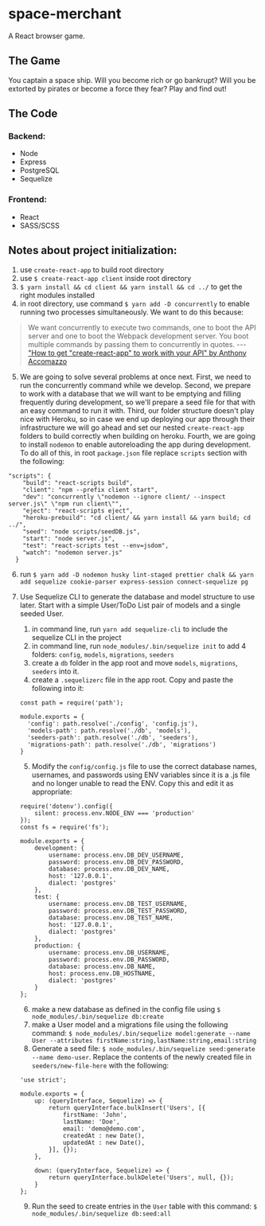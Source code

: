 # space-merchant
A React browser game.

## The Game
You captain a space ship. Will you become rich or go bankrupt? Will you be extorted by pirates or become a force they fear? Play and find out!

## The Code
### Backend:
- Node
- Express
- PostgreSQL
- Sequelize

### Frontend:
- React
- SASS/SCSS

## Notes about project initialization:
1. use `create-react-app` to build root directory
2. use `$ create-react-app client` inside root directory
3. `$ yarn install && cd client && yarn install && cd ../` to get the right modules installed
4. in root directory, use command `$ yarn add -D concurrently` to enable running two processes simultaneously. We want to do this because:
> We want concurrently to execute two commands, one to boot the API server and one to boot the Webpack development server. You boot multiple commands by passing them to concurrently in quotes.
> --- ["How to get "create-react-app" to work with your API" by Anthony Accomazzo](https://www.fullstackreact.com/articles/using-create-react-app-with-a-server/)
5. We are going to solve several problems at once next. First, we need to run the concurrently command while we develop. Second, we prepare to work with a database that we will want to be emptying and filling frequently during development, so we'll prepare a seed file for that with an easy command to run it with. Third, our folder structure doesn't play nice with Heroku, so in case we end up deploying our app through their infrastructure we will go ahead and set our nested `create-react-app` folders to build correctly when building on heroku. Fourth, we are going to install `nodemon` to enable autoreloading the app during development. To do all of this, in root `package.json` file replace `scripts` section with the following:
```
"scripts": {
    "build": "react-scripts build",
    "client": "npm --prefix client start",
    "dev": "concurrently \"nodemon --ignore client/ --inspect server.js\" \"npm run client\"",
    "eject": "react-scripts eject",
    "heroku-prebuild": "cd client/ && yarn install && yarn build; cd ../",
    "seed": "node scripts/seedDB.js",
    "start": "node server.js",
    "test": "react-scripts test --env=jsdom",
    "watch": "nodemon server.js"
  }
```
6. run `$ yarn add -D nodemon husky lint-staged prettier chalk && yarn add sequelize cookie-parser express-session connect-sequelize pg`

7. Use Sequelize CLI to generate the database and model structure to use later. Start with a simple User/ToDo List pair of models and a single seeded User.
    1. in command line, run `yarn add sequelize-cli` to include the sequelize CLI in the project
    2. in command line, run `node_modules/.bin/sequelize init` to add 4 folders: `config`, `models`, `migrations`, `seeders`
    3. create a `db` folder in the app root and move `models`, `migrations`, `seeders` into it.
    4. create a `.sequelizerc` file in the app root. Copy and paste the following into it:
    ```
    const path = require('path');

    module.exports = {
      'config': path.resolve('./config', 'config.js'),
      'models-path': path.resolve('./db', 'models'),
      'seeders-path': path.resolve('./db', 'seeders'),
      'migrations-path': path.resolve('./db', 'migrations')
    }
    ```
    5. Modify the `config/config.js` file to use the correct database names, usernames, and passwords using ENV variables since it is a .js file and no longer unable to read the ENV. Copy this and edit it as appropriate:
    ```
    require('dotenv').config({
        silent: process.env.NODE_ENV === 'production'
    });
    const fs = require('fs');

    module.exports = {
        development: {
            username: process.env.DB_DEV_USERNAME,
            password: process.env.DB_DEV_PASSWORD,
            database: process.env.DB_DEV_NAME,
            host: '127.0.0.1',
            dialect: 'postgres'
        },
        test: {
            username: process.env.DB_TEST_USERNAME,
            password: process.env.DB_TEST_PASSWORD,
            database: process.env.DB_TEST_NAME,
            host: '127.0.0.1',
            dialect: 'postgres'
        },
        production: {
            username: process.env.DB_USERNAME,
            password: process.env.DB_PASSWORD,
            database: process.env.DB_NAME,
            host: process.env.DB_HOSTNAME,
            dialect: 'postgres'
        }
    };
    ```
    6. make a new database as defined in the config file using `$ node_modules/.bin/sequelize db:create`
    7. make a User model and a migrations file using the following command:
    `$ node_modules/.bin/sequelize model:generate --name User --attributes firstName:string,lastName:string,email:string`
    8. Generate a seed file: `$ node_modules/.bin/sequelize seed:generate --name demo-user`. Replace the contents of the newly created file in `seeders/new-file-here` with the following:
    ```
    'use strict';

    module.exports = {
        up: (queryInterface, Sequelize) => {
            return queryInterface.bulkInsert('Users', [{
                firstName: 'John',
                lastName: 'Doe',
                email: 'demo@demo.com',
                createdAt : new Date(),
                updatedAt : new Date(),
            }], {});
        },

        down: (queryInterface, Sequelize) => {
            return queryInterface.bulkDelete('Users', null, {});
        }
    };
    ```
    9. Run the seed to create entries in the `User` table with this command: `$ node_modules/.bin/sequelize db:seed:all`
